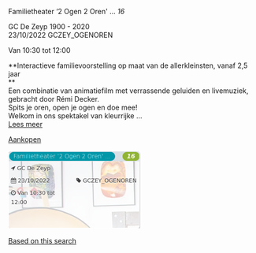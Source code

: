 Familietheater ‘2 Ogen 2 Oren' ... *16*

GC De Zeyp 1900 - 2020  
23/10/2022 GCZEY\_OGENOREN  

Van 10:30 tot 12:00

  

  

**Interactieve familievoorstelling op maat van de allerkleinsten, vanaf 2,5 jaar  
**  
Een combinatie van animatiefilm met verrassende geluiden en livemuziek, gebracht door Rémi Decker.  
Spits je oren, open je ogen en doe mee!  
Welkom in ons spektakel van kleurrijke ...  
[Lees meer](https://tickets.vgc.be/activity/subscribe/GCZEY_OGENOREN)

[Aankopen](https://tickets.vgc.be/ticketingActivity/subscribe/GCZEY_OGENOREN)

![](80193.png)

[Based on this search](https://tickets.vgc.be/activity/index?&vrijeplaatsen=1&Age%5B%5D=4%2C6&entity=276)